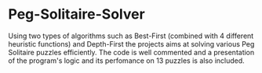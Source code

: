 # Peg-Solitaire-Solver

Using two types of algorithms such as Best-First (combined with 4 different heuristic functions) and Depth-First the projects aims at solving various Peg Solitaire puzzles efficiently. The code is well commented and a presentation of the program's logic and its perfomance on 13 puzzles is also included.
